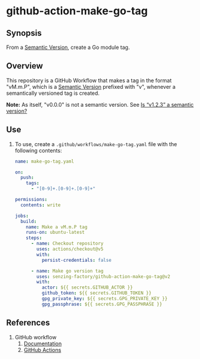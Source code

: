 # github-action-make-go-tag

## Synopsis

From a [Semantic Version],
create a Go module tag.

## Overview

This repository is a GitHub Workflow that makes
a tag in the format "vM.m.P", which is a [Semantic Version]
prefixed with "v", whenever a semantically versioned tag is created.

**Note:** As itself, "v0.0.0" is not a semantic version. See
[Is “v1.2.3” a semantic version?]

## Use

1. To use, create a `.github/workflows/make-go-tag.yaml` file with the following contents:

   ```yaml
   name: make-go-tag.yaml

   on:
     push:
       tags:
         - "[0-9]+.[0-9]+.[0-9]+"

   permissions:
     contents: write

   jobs:
     build:
       name: Make a vM.m.P tag
       runs-on: ubuntu-latest
       steps:
         - name: Checkout repository
           uses: actions/checkout@v5
           with:
             persist-credentials: false

         - name: Make go version tag
           uses: senzing-factory/github-action-make-go-tag@v2
           with:
             actor: ${{ secrets.GITHUB_ACTOR }}
             github_token: ${{ secrets.GITHUB_TOKEN }}
             gpg_private_key: ${{ secrets.GPG_PRIVATE_KEY }}
             gpg_passphrase: ${{ secrets.GPG_PASSPHRASE }}
   ```

## References

1. GitHub workflow
   1. [Documentation]
   1. [GitHub Actions]

[Documentation]: https://docs.github.com/en/rest/reference/actions
[GitHub Actions]: https://github.com/features/actions
[Is “v1.2.3” a semantic version?]: https://semver.org/#is-v123-a-semantic-version
[Semantic Version]: https://semver.org/

